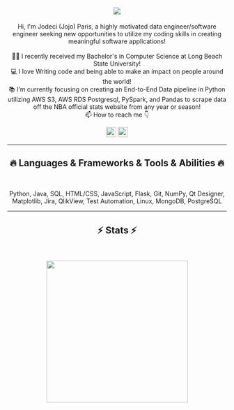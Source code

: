 <h1 align="center">
  <a href="https://git.io/typing-svg">
    <img src="https://readme-typing-svg.herokuapp.com/?lines=This+is+Jojo-Paris;Welcome+To+My+GitHub+%F0%9F%91%8B&center=true&size=30">
  </a>
</h1>
   
<p align="center">
  Hi, I'm Jodeci (Jojo) Paris, a highly motivated data engineer/software engineer seeking new opportunities to utilize my coding skills in creating meaningful software applications!
  <br>
  <br>
  👨‍🎓 I recently received my Bachelor's in Computer Science at Long Beach State University!
  <br>
  💻 I love Writing code and being able to make an impact on people around the world!
  <br>
  📚 I’m currently focusing on creating an End-to-End Data pipeline in Python utilizing AWS S3, AWS RDS Postgresql, PySpark, and Pandas to scrape data off the NBA official stats website from any year or season! 
  <br>
  📫 How to reach me 👇
</p>
<p align="center"> <a href="https://www.linkedin.com/in/jodeciparis/"><img src="https://img.shields.io/badge/linkedin-%230077B5.svg?&style=for-the-badge&logo=linkedin&logoColor=white" height=23></a> <a href="mailto:jodeciparis1@gmail.com"><img src="https://img.shields.io/badge/Gmail-D14836?style=for-the-badge&logo=gmail&logoColor=white" height=23></a>

<hr>
<h2 align="center">🔥 Languages & Frameworks & Tools & Abilities 🔥</h2><br>
<p align="center">
Python, Java, SQL, HTML/CSS, JavaScript, Flask, Git, NumPy, Qt Designer, Matplotlib, Jira, QlikView, Test Automation, Linux, MongoDB, PostgreSQL
</p>
<hr>

<h2 align="center">⚡ Stats ⚡</h2>
<br>



<p align="center">
<a href="https://github.com/Jojo-Paris/">
      <img width=325  src="https://github-readme-stats.vercel.app/api/top-langs/?username=Jojo-Paris&hide=c%23,powershell,Mathematica,Ruby,Objective-C,Objective-C%2b%2b,Cuda&title_color=61dafb&text_color=ffffff&icon_color=61dafb&bg_color=20232a&langs_count=8&layout=compact&border_color=61dafb&hide_border=true" />
 </a>
</p>
